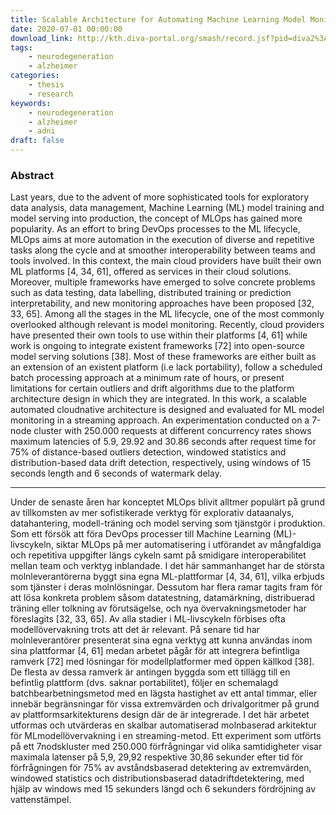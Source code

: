 ```yaml
---
title: Scalable Architecture for Automating Machine Learning Model Monitoring
date: 2020-07-01 00:00:00
download_link: http://kth.diva-portal.org/smash/record.jsf?pid=diva2%3A1464577&dswid=-9436
tags:
    - neurodegeneration
    - alzheimer
categories:
    - thesis
    - research
keywords:
    - neurodegeneration
    - alzheimer
    - adni
draft: false
---
```


### Abstract

Last years, due to the advent of more sophisticated tools for exploratory data analysis, data management, Machine Learning (ML) model training and model serving into production, the concept of MLOps has gained more popularity. As an effort to bring DevOps processes to the ML lifecycle, MLOps aims at more automation in the execution of diverse and repetitive tasks along the cycle and at smoother interoperability between teams and tools involved. In this context, the main cloud providers have built their own ML platforms [4, 34, 61], offered as services in their cloud solutions. Moreover, multiple frameworks have emerged to solve concrete problems such as data testing, data labelling, distributed training or prediction interpretability, and new monitoring approaches have been proposed [32, 33, 65]. Among all the stages in the ML lifecycle, one of the most commonly overlooked although relevant is model monitoring. Recently, cloud providers have presented their own tools to use within their platforms [4, 61] while work is ongoing to integrate existent frameworks [72] into open-source model serving solutions [38]. Most of these frameworks are either built as an extension of an existent platform (i.e lack portability), follow a scheduled batch processing approach at a minimum rate of hours, or present limitations for certain outliers and drift algorithms due to the platform architecture design in which they are integrated. In this work, a scalable automated cloudnative architecture is designed and evaluated for ML model monitoring in a streaming approach. An experimentation conducted on a 7-node cluster with 250.000 requests at different concurrency rates shows maximum latencies of 5.9, 29.92 and 30.86 seconds after request time for 75% of distance-based outliers detection, windowed statistics and distribution-based data drift detection, respectively, using windows of 15 seconds length and 6 seconds of watermark delay.

----

Under de senaste åren har konceptet MLOps blivit alltmer populärt på grund av tillkomsten av mer sofistikerade verktyg för explorativ dataanalys, datahantering, modell-träning och model serving som tjänstgör i produktion. Som ett försök att föra DevOps processer till Machine Learning (ML)-livscykeln, siktar MLOps på mer automatisering i utförandet av mångfaldiga och repetitiva uppgifter längs cykeln samt på smidigare interoperabilitet mellan team och verktyg inblandade. I det här sammanhanget har de största molnleverantörerna byggt sina egna ML-plattformar [4, 34, 61], vilka erbjuds som tjänster i deras molnlösningar. Dessutom har flera ramar tagits fram för att lösa konkreta problem såsom datatestning, datamärkning, distribuerad träning eller tolkning av förutsägelse, och nya övervakningsmetoder har föreslagits [32, 33, 65]. Av alla stadier i ML-livscykeln förbises ofta modellövervakning trots att det är relevant. På senare tid har molnleverantörer presenterat sina egna verktyg att kunna användas inom sina plattformar [4, 61] medan arbetet pågår för att integrera befintliga ramverk [72] med lösningar för modellplatformer med öppen källkod [38]. De flesta av dessa ramverk är antingen byggda som ett tillägg till en befintlig plattform (dvs. saknar portabilitet), följer en schemalagd batchbearbetningsmetod med en lägsta hastighet av ett antal timmar, eller innebär begränsningar för vissa extremvärden och drivalgoritmer på grund av plattformsarkitekturens design där de är integrerade. I det här arbetet utformas och utvärderas en skalbar automatiserad molnbaserad arkitektur för MLmodellövervakning i en streaming-metod. Ett experiment som utförts på ett 7nodskluster med 250.000 förfrågningar vid olika samtidigheter visar maximala latenser på 5,9, 29,92 respektive 30,86 sekunder efter tid för förfrågningen för 75% av avståndsbaserad detektering av extremvärden, windowed statistics och distributionsbaserad datadriftdetektering, med hjälp av windows med 15 sekunders längd och 6 sekunders fördröjning av vattenstämpel.
